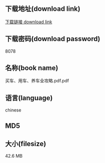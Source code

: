 ## 下载地址(download link)
[下载链接 download link](https://tutu365.netlify.app/?s=%E4%B9%B0%E8%BD%A6%E3%80%81%E7%94%A8%E8%BD%A6%E3%80%81%E5%85%BB%E8%BD%A6%E5%85%A8%E6%94%BB%E7%95%A5.pdf)

## 下载密码(download password)
8078

## 名称(book name)
买车、用车、养车全攻略.pdf.pdf

## 语言(language)
chinese

## MD5


## 大小(filesize)
42.6 MB
